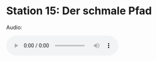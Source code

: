
# Station 15: Der schmale Pfad

Audio: 

<audio controls>
  <source src="https://github.com/kipppunkte/kipppunkte/raw/gh-pages/assets/15_Der schmale Pfad.mp3" type="audio/mpeg">
  Your browser does not support the audio tag.
</audio>
